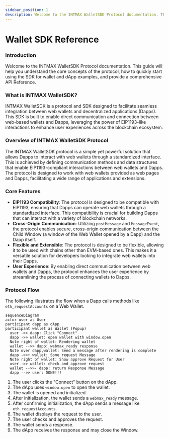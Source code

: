 ```yaml
---
sidebar_position: 1
description: Welcome to the INTMAX WalletSDK Protocol documentation. This guide will help you understand the core concepts of the protocol, how to quickly start using the SDK for wallet and dApp examples, and provide a comprehensive API Reference.
---
```


# Wallet SDK Reference

### Introduction

Welcome to the INTMAX WalletSDK Protocol documentation. This guide will help you understand the core concepts of the protocol, how to quickly start using the SDK for wallet and dApp examples, and provide a comprehensive API Reference.

### What is INTMAX WalletSDK?

INTMAX WalletSDK is a protocol and SDK designed to facilitate seamless integration between web wallets and decentralized applications (Dapps). This SDK is built to enable direct communication and connection between web-based wallets and Dapps, leveraging the power of EIP1193-like interactions to enhance user experiences across the blockchain ecosystem.

### Overview of INTMAX WalletSDK Protocol

The INTMAX WalletSDK protocol is a simple yet powerful solution that allows Dapps to interact with web wallets through a standardized interface. This is achieved by defining communication methods and data structures that enable EIP1193-compliant interactions between web wallets and Dapps. The protocol is designed to work with web wallets provided as web pages and Dapps, facilitating a wide range of applications and extensions.

### Core Features

- **EIP1193 Compatibility**: The protocol is designed to be compatible with EIP1193, ensuring that Dapps can operate web wallets through a standardized interface. This compatibility is crucial for building Dapps that can interact with a variety of blockchain networks.
- **Cross-Origin Communication**: Utilizing `postMessage` and `MessageEvent`, the protocol enables secure, cross-origin communication between the Child Window (a window of the Web Wallet opened by a Dapp) and the Dapp itself.
- **Flexible and Extensible**: The protocol is designed to be flexible, allowing it to be used with chains other than EVM-based ones. This makes it a versatile solution for developers looking to integrate web wallets into their Dapps.
- **User Experience**: By enabling direct communication between web wallets and Dapps, the protocol enhances the user experience by streamlining the process of connecting wallets to Dapps.

### **Protocol Flow**

The following illustrates the flow when a Dapp calls methods like `eth_requestAccounts` on a Web Wallet.

```mermaid
sequenceDiagram
actor user as User
participant dapp as dApp
participant wallet as Wallet (Popup)
  user ->> dapp: Click "Connect"
  dapp ->> wallet: open wallet with window.open
  Note right of wallet: Rendering wallet
  wallet -->> dapp: webmax_ready response
  Note over dapp,wallet: Send a message after rendering is complete
  dapp ->>+ wallet: Some request Message
  Note right of wallet: Show approve Request for User
  user ->> wallet: check and approve request
  wallet -->>- dapp: return Response Message
  dapp -->> user: DONE!!!
```

1. The user clicks the "Connect" button on the dApp.
2. The dApp uses `window.open` to open the wallet.
3. The wallet is opened and initialized.
4. After initialization, the wallet sends a `webmax_ready` message.
5. After confirming initialization, the dApp sends a message like `eth_requestAccounts`.
6. The wallet displays the request to the user.
7. The user checks and approves the request.
8. The wallet sends a response.
9. The dApp receives the response and may close the Window.
